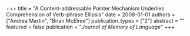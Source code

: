 +++
title = "A Content-addressable Pointer Mechanism Underlies Comprehension of Verb-phrase Ellipsis"
date = 2008-01-01
authors = ["Andrea Martin", "Brian McElree"]
publication_types = ["2"]
abstract = ""
featured = false
publication = "*Journal of Memory of Language*"
+++

